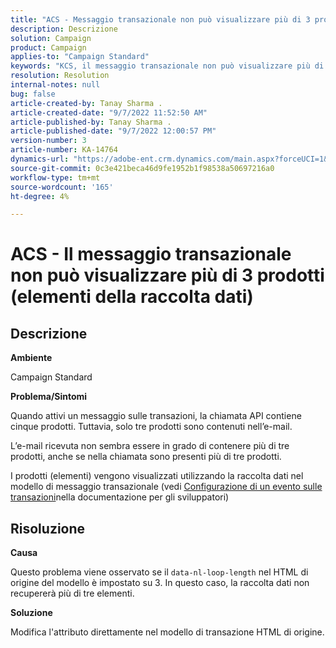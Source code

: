 ```yaml
---
title: "ACS - Messaggio transazionale non può visualizzare più di 3 prodotti (elementi della raccolta dati)"
description: Descrizione
solution: Campaign
product: Campaign
applies-to: "Campaign Standard"
keywords: "KCS, il messaggio transazionale non può visualizzare più di 3 prodotti (elementi della raccolta dati)"
resolution: Resolution
internal-notes: null
bug: false
article-created-by: Tanay Sharma .
article-created-date: "9/7/2022 11:52:50 AM"
article-published-by: Tanay Sharma .
article-published-date: "9/7/2022 12:00:57 PM"
version-number: 3
article-number: KA-14764
dynamics-url: "https://adobe-ent.crm.dynamics.com/main.aspx?forceUCI=1&pagetype=entityrecord&etn=knowledgearticle&id=4e678f96-a32e-ed11-9db1-002248086735"
source-git-commit: 0c3e421beca46d9fe1952b1f98538a50697216a0
workflow-type: tm+mt
source-wordcount: '165'
ht-degree: 4%

---
```


# ACS - Il messaggio transazionale non può visualizzare più di 3 prodotti (elementi della raccolta dati)

## Descrizione


<b>Ambiente</b>

Campaign Standard



<b>Problema/Sintomi</b>

Quando attivi un messaggio sulle transazioni, la chiamata API contiene cinque prodotti. Tuttavia, solo tre prodotti sono contenuti nell’e-mail.

L’e-mail ricevuta non sembra essere in grado di contenere più di tre prodotti, anche se nella chiamata sono presenti più di tre prodotti.

I prodotti (elementi) vengono visualizzati utilizzando la raccolta dati nel modello di messaggio transazionale (vedi [Configurazione di un evento sulle transazioni](https://experienceleague.adobe.com/docs/campaign-standard/using/communication-channels/transactional-messaging/event-configuration/configuring-transactional-event.html?lang=en)nella documentazione per gli sviluppatori)


## Risoluzione


<b>Causa</b>

Questo problema viene osservato se il `data-nl-loop-length` nel HTML di origine del modello è impostato su 3. In questo caso, la raccolta dati non recupererà più di tre elementi.



<b>Soluzione</b>

Modifica l&#39;attributo direttamente nel modello di transazione HTML di origine.


